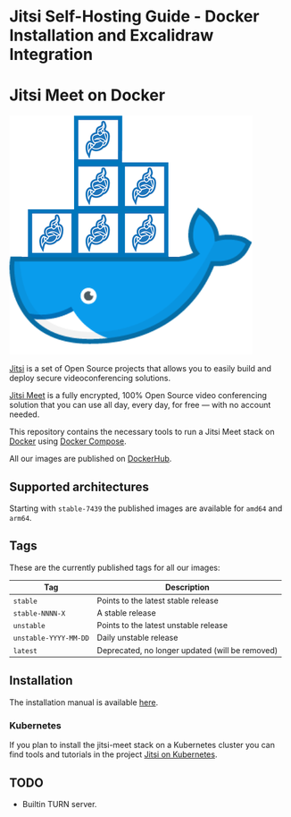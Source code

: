 # Jitsi Self-Hosting Guide - Docker Installation and Excalidraw Integration
# Jitsi Meet on Docker

![](resources/jitsi-docker.png)

[Jitsi](https://jitsi.org/) is a set of Open Source projects that allows you to easily build and deploy secure videoconferencing solutions.

[Jitsi Meet](https://jitsi.org/jitsi-meet/) is a fully encrypted, 100% Open Source video conferencing solution that you can use all day, every day, for free — with no account needed.

This repository contains the necessary tools to run a Jitsi Meet stack on [Docker](https://www.docker.com) using [Docker Compose](https://docs.docker.com/compose/).

All our images are published on [DockerHub](https://hub.docker.com/u/jitsi/).

## Supported architectures

Starting with `stable-7439` the published images are available for `amd64` and `arm64`.

## Tags

These are the currently published tags for all our images:

Tag | Description
-- | --
`stable` | Points to the latest stable release
`stable-NNNN-X` | A stable release
`unstable` | Points to the latest unstable release
`unstable-YYYY-MM-DD` | Daily unstable release
`latest` | Deprecated, no longer updated (will be removed)

## Installation

The installation manual is available [here](https://jitsi.github.io/handbook/docs/devops-guide/devops-guide-docker).

### Kubernetes

If you plan to install the jitsi-meet stack on a Kubernetes cluster you can find tools and tutorials in the project [Jitsi on Kubernetes](https://github.com/jitsi-contrib/jitsi-kubernetes).

## TODO

* Builtin TURN server.
